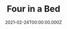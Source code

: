 ---
title: "Four in a Bed"
year: 2010
date: 2021-02-24T00:00:00.000Z
permalink: /almanac/tv/2021-02-24-four-in-a-bed/index.html
tmdbid: 60780
---